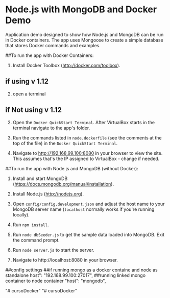 # Node.js with MongoDB and Docker Demo

Application demo designed to show how Node.js and MongoDB can be run in Docker containers. 
The app uses Mongoose to create a simple database that stores Docker commands and examples.

##To run the app with Docker Containers:

1. Install Docker Toolbox (http://docker.com/toolbox).

## if using v 1.12 
2. open a terminal
## if Not using v 1.12
2. Open the `Docker QuickStart Terminal`. After VirtualBox starts in the terminal navigate to the app's folder.
3. Run the commands listed in `node.dockerfile` (see the comments at the top of the file) in the `Docker QuickStart Terminal`.

4. Navigate to http://192.168.99.100:8080 in your browser to view the site. This assumes that's the IP assigned to VirtualBox - change if needed.


##To run the app with Node.js and MongoDB (without Docker):

1. Install and start MongoDB (https://docs.mongodb.org/manual/installation).

2. Install Node.js (http://nodejs.org).

3. Open `config/config.development.json` and adjust the host name to your MongoDB server name (`localhost` normally works if you're running locally). 

4. Run `npm install`.

5. Run `node dbSeeder.js` to get the sample data loaded into MongoDB. Exit the command prompt.

6. Run `node server.js` to start the server.

7. Navigate to http://localhost:8080 in your browser.


##config settings
##if running mongo as a docker containe and node as standalone
host": "192.168.99.100:27017",
##running linked mongo container to node container
"host": "mongodb",

"# cursoDocker" 
"# cursoDocker" 
